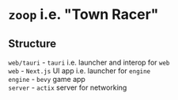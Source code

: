 # `zoop` i.e. "Town Racer"

## Structure

`web/tauri` - `tauri` i.e. launcher and interop for `web`  
`web` - `Next.js` UI app i.e. launcher for `engine`  
`engine` - `bevy` game app  
`server` - `actix` server for networking   
